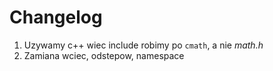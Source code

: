# Changelog

1. Uzywamy c++ wiec include robimy po `cmath`, a nie *math.h*
2. Zamiana wciec, odstepow, namespace
